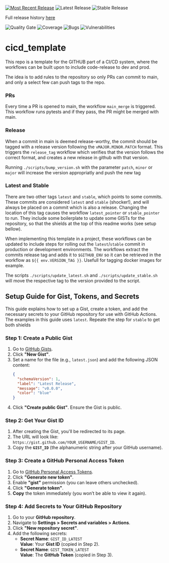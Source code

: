 [![Most Recent Release](https://img.shields.io/github/v/release/Martijho/cicd_template)](https://github.com/Martijho/cicd_template/releases/latest)
![Latest Release](https://img.shields.io/endpoint?url=https://gist.githubusercontent.com/Martijho/a55d7787586c5e7f5b7e09588757e696/raw/latest.json)
![Stable Release](https://img.shields.io/endpoint?url=https://gist.githubusercontent.com/Martijho/7a50d807ec91d1e85af92d83f0949631/raw/stable.json)

Full release history [here](https://gist.github.com/Martijho/cdc1e310d9f336ef1c7543d1e3cea78e)

![Quality Gate](https://sonarcloud.io/api/project_badges/measure?project=Martijho_cicd_template&metric=alert_status)
![Coverage](https://sonarcloud.io/api/project_badges/measure?project=Martijho_cicd_template&metric=coverage)
![Bugs](https://sonarcloud.io/api/project_badges/measure?project=Martijho_cicd_template&metric=bugs)
![Vulnerabilities](https://sonarcloud.io/api/project_badges/measure?project=Martijho_cicd_template&metric=vulnerabilities)


# cicd_template
This repo is a template for the GITHUB part of a CI/CD system, where the workflows can be built upon to include code-release to dev and prod. 

The idea is to add rules to the repository so only PRs can commit to main, and only a select few can push tags to the repo. 

### PRs
Every time a PR is opened to main, the workflow `main_merge` is triggered. This workflow runs pytests and if they pass, the PR might be merged with main.

### Release
When a commit in main is deemed release-worthy, the commit should be tagged with a release version following the `vMAJOR.MINOR.PATCH` format.
This triggers the `release_tag` workflow which verifies that the version follows the correct format, and creates a new release in github with that version. 

Running `./scripts/bump_version.sh` with the parameter `patch`, `minor` or `major` will increase the version appropriatly and push the new tag

### Latest and Stable
There are two other tags `latest` and `stable`, which points to some commits. These commits are considered `latest` and `stable` (shocker!), 
and will always be placed on a commit which is also a release. 
Changing the location of this tag causes the workflow `latest_pointer` or `stable_pointer` to run. They include some boilerplate to update some GISTs
for the repository, so that the shields at the top of this readme works (see setup bellow).

When implementing this template in a project, these workflows can be updated to include steps for rolling out the `latest`/`stable` commit in production or development environments. 
The workflows extract the commits release tag and adds it to `$GITHUB_ENV` so it can be retrieved in the workflow as `${{ env.VERSION_TAG }}`. Usefull for tagging docker images for example.

The scripts `./scripts/update_latest.sh` and `./scripts/update_stable.sh` will move the respective tag to the version provided to the script. 
     

## Setup Guide for Gist, Tokens, and Secrets

This guide explains how to set up a Gist, create a token, and add the necessary secrets to your GitHub repository for use with GitHub Actions.
The examples in this guide uses `latest`. Repeate the step for `stable` to get both shields

### Step 1: Create a Public Gist
1. Go to [GitHub Gists](https://gist.github.com/).
2. Click **"New Gist"**.
3. Set a name for the file (e.g., `latest.json`) and add the following JSON content:
    ```json
    {
      "schemaVersion": 1,
      "label": "Latest Release",
      "message": "v0.0.0",
      "color": "blue"
    }
    ```
4. Click **"Create public Gist"**. Ensure the Gist is public.

### Step 2: Get Your Gist ID
1. After creating the Gist, you'll be redirected to its page.
2. The URL will look like:  
    `https://gist.github.com/YOUR_USERNAME/GIST_ID`.
3. Copy the **`GIST_ID`** (the alphanumeric string after your GitHub username).

### Step 3: Create a GitHub Personal Access Token
1. Go to [GitHub Personal Access Tokens](https://github.com/settings/tokens).
2. Click **"Generate new token"**.
3. Enable **"gist"** permission (you can leave others unchecked).
4. Click **"Generate token"**.
5. **Copy** the token immediately (you won’t be able to view it again).

### Step 4: Add Secrets to Your GitHub Repository
1. Go to your **GitHub repository**.
2. Navigate to **Settings > Secrets and variables > Actions**.
3. Click **"New repository secret"**.
4. Add the following secrets:
   - **Secret Name**: `GIST_ID_LATEST`  
     **Value**: Your **Gist ID** (copied in Step 2).
   - **Secret Name**: `GIST_TOKEN_LATEST`  
     **Value**: The **GitHub Token** (copied in Step 3).
